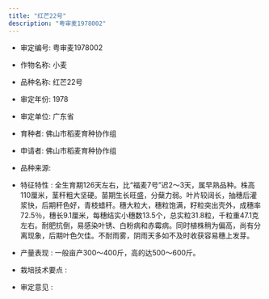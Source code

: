 ```yaml
---
title: "红芒22号"
description: "粤审麦1978002"
---
```

* 审定编号:  粤审麦1978002

*  作物名称:  小麦

*  品种名称:  红芒22号

*  审定年份:  1978

*  审定单位:  广东省

* 育种者:  佛山市稻麦育种协作组

*  申请者:  佛山市稻麦育种协作组

*  品种来源:  

*  特征特性 : 
全生育期126天左右，比“福麦7号”迟2～3天，属早熟品种。株高110厘米，茎秆粗大坚硬。苗期生长旺盛，分蘖力弱。叶片较阔长，抽穗后灌浆快，后期秆色好，青枝蜡秆。穗大粒大，穗粒饱满，籽粒突出壳外，成穗率72.5％，穗长9.1厘米，每穗结实小穗数13.5个，总实粒31.8粒，千粒重47.1克左右。耐肥抗倒，易感染叶锈、白粉病和赤霉病。同时植株稍为偏高，尚有分离现象，后期叶色欠佳。不耐雨雾，阴雨天多如不及时收获容易穗上发芽。
 
*  产量表现 : 
一般亩产300～400斤，高的达500～600斤。

*  栽培技术要点 : 
 

*  审定意见 : 

